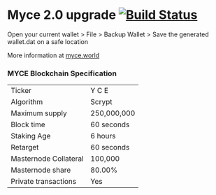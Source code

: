 Myce 2.0 upgrade [![Build Status](https://travis-ci.com/myceworld/myce.svg?branch=master)](https://travis-ci.com/myceworld/myce)
=====================================

Open your current wallet > File > Backup Wallet > Save the generated wallet.dat on a safe location

More information at [myce.world](http://www.myce.world)


### MYCE Blockchain Specification

<table>
<tr> <td>Ticker</td><td>Y C E</td></tr>
<tr> <td>Algorithm</td><td>Scrypt</td></tr>
<tr> <td>Maximum supply</td><td>250,000,000</td></tr>
<tr> <td>Block time</td><td>60 seconds</td></tr>
<tr> <td>Staking Age</td><td>6 hours</td></tr>
<tr> <td>Retarget</td><td>60 seconds</td></tr>
<tr> <td>Masternode Collateral</td><td>100,000</td></tr>
<tr> <td>Masternode share</td><td>80.00%</td></tr>
<tr> <td>Private transactions</td><td>Yes</td></tr>
</table>
